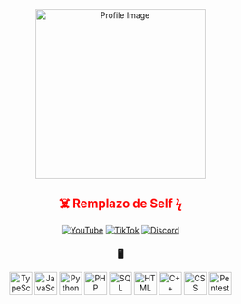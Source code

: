 <div align="center">
  <img src="https://media.discordapp.net/attachments/1423372404629049414/1424160670944854126/ozxt.png?ex=68e2f07b&is=68e19efb&hm=bfaa2fa295169cbd3fba5a7f908d605ded1b0769fa3ef3ace42a08663a3c5f67&=&width=669&height=381" alt="Profile Image" width="300"/>
  <h2 style="color:red;">☠️ Remplazo de Self ϟ</h2>
  <p align="center">
    <a href="https://youtube.com/@selfwashere"><img src="https://img.shields.io/badge/YouTube-FF0000?style=for-the-badge&logo=youtube&logoColor=white" alt="YouTube"/></a>
    <a href="https://www.tiktok.com/@gassed.wsh"><img src="https://img.shields.io/badge/TikTok-000000?style=for-the-badge&logo=tiktok&logoColor=white" alt="TikTok"/></a>
    <a href="https://discord.gg/"><img src="https://img.shields.io/badge/Discord-5865F2?style=for-the-badge&logo=discord&logoColor=white" alt="Discord"/></a>
  </p>
  <h3>🖥️</h3>
  

  
  <p align="center">
    <img src="https://cdn.jsdelivr.net/gh/devicons/devicon/icons/typescript/typescript-original.svg" height="40" alt="TypeScript"/>
    <img src="https://cdn.jsdelivr.net/gh/devicons/devicon/icons/javascript/javascript-original.svg" height="40" alt="JavaScript"/>
    <img src="https://cdn.jsdelivr.net/gh/devicons/devicon/icons/python/python-original.svg" height="40" alt="Python"/>
    <img src="https://cdn.jsdelivr.net/gh/devicons/devicon/icons/php/php-original.svg" height="40" alt="PHP"/>
    <img src="https://cdn.jsdelivr.net/gh/devicons/devicon/icons/mysql/mysql-original.svg" height="40" alt="SQL"/>
    <img src="https://cdn.jsdelivr.net/gh/devicons/devicon/icons/html5/html5-original.svg" height="40" alt="HTML"/>
    <img src="https://cdn.jsdelivr.net/gh/devicons/devicon/icons/cplusplus/cplusplus-original.svg" height="40" alt="C++"/>
    <img src="https://cdn.jsdelivr.net/gh/devicons/devicon/icons/css3/css3-original.svg" height="40" alt="CSS"/>
    <img src="https://cdn.jsdelivr.net/gh/devicons/devicon/icons/linux/linux-original.svg" height="40" alt="Pentest"/>
  </p>
</div>
